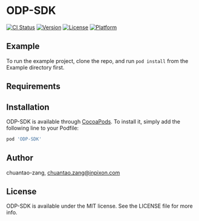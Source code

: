 # ODP-SDK

[![CI Status](https://img.shields.io/travis/chuantao-zang/ODP-SDK.svg?style=flat)](https://travis-ci.org/chuantao-zang/ODP-SDK)
[![Version](https://img.shields.io/cocoapods/v/ODP-SDK.svg?style=flat)](https://cocoapods.org/pods/ODP-SDK)
[![License](https://img.shields.io/cocoapods/l/ODP-SDK.svg?style=flat)](https://cocoapods.org/pods/ODP-SDK)
[![Platform](https://img.shields.io/cocoapods/p/ODP-SDK.svg?style=flat)](https://cocoapods.org/pods/ODP-SDK)

## Example

To run the example project, clone the repo, and run `pod install` from the Example directory first.

## Requirements

## Installation

ODP-SDK is available through [CocoaPods](https://cocoapods.org). To install
it, simply add the following line to your Podfile:

```ruby
pod 'ODP-SDK'
```

## Author

chuantao-zang, chuantao.zang@inpixon.com

## License

ODP-SDK is available under the MIT license. See the LICENSE file for more info.
